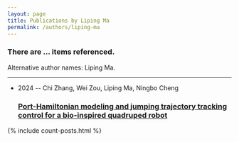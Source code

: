 ```yaml
---
layout: page
title: Publications by Liping Ma
permalink: /authors/liping-ma
---
```


<h3 id="number-posts">There are ... items referenced.</h3>
<p id='info-authors'>Alternative author names: Liping Ma.</p>
<hr />
<ul class="post-list">
<li><span class='post-meta'>2024 -- Chi Zhang, Wei Zou, Liping Ma, Ningbo Cheng</span><h3><a class='post-link' href="{{ site.baseurl }}/port-hamiltonian-modeling-and-jumping-trajectory-tracking-control-for-a-bio-inspired-quadruped-robot">Port-Hamiltonian modeling and jumping trajectory tracking control for a bio-inspired quadruped robot</a></h3></li>

</ul>
{% include count-posts.html %}
